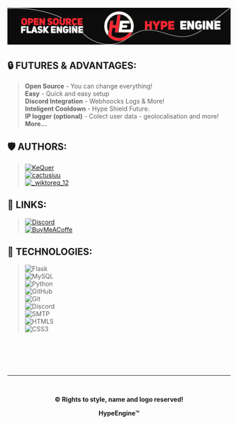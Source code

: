 ![HypeBanner](hype_banner.png)

## 🔒 FUTURES & ADVANTAGES:
> **Open Source** - You can change everything!<br/>
> **Easy** - Quick and easy setup<br/>
> **Discord Integration** - Webhoocks Logs & More!<br/>
> **Inteligent Cooldown** - Hype Shield Future.<br/>
> **IP logger (optional)** - Colect user data - geolocalisation and more!<br/>
> **More...**<br/>

## 🛡️ AUTHORS:
>  [![KeQuer](https://img.shields.io/badge/KeQuer-Discord-5865F2?style=for-the-badge&logo=discord&logoColor=white)](https://discord.com/users/1063760147287117834) <br/>
>  [![cactusiuu](https://img.shields.io/badge/cactusiuu-Discord-5865F2?style=for-the-badge&logo=discord&logoColor=white)](https://discord.com/users/1041362096232861826) <br/>
>  [![_wiktoreq_12](https://img.shields.io/badge/__wiktoreq__12-Discord-5865F2?style=for-the-badge&logo=discord&logoColor=white)](https://discord.com/users/788421107564806195) <br/>

## 🔗 LINKS:
> [![Discord](https://img.shields.io/badge/-Discord-5865F2?style=for-the-badge&logo=discord&logoColor=white)](https://discord.gg/GrKaVcDzbn) <br/>
> [![BuyMeACoffe](https://img.shields.io/badge/-BuyMeACoffee-FF813F?style=for-the-badge&logo=buymeacoffee&logoColor=white)](https://www.buymeacoffee.com/hypeengine) <br/>

## 🔧 TECHNOLOGIES:
> ![Flask](https://img.shields.io/badge/flask-%23000.svg?style=for-the-badge&logo=flask&logoColor=white) <br/>
> ![MySQL](https://img.shields.io/badge/mysql-%2300f.svg?style=for-the-badge&logo=mysql&logoColor=white) <br/>
> ![Python](https://img.shields.io/badge/python-3670A0?style=for-the-badge&logo=python&logoColor=ffdd54) <br/>
> ![GitHub](https://img.shields.io/badge/github-%23121011.svg?style=for-the-badge&logo=github&logoColor=white) <br/>
> ![Git](https://img.shields.io/badge/git-%23F05033.svg?style=for-the-badge&logo=git&logoColor=white) <br/>
> ![Discord](https://img.shields.io/badge/Discord-%235865F2.svg?style=for-the-badge&logo=discord&logoColor=white) <br/>
> ![SMTP](https://img.shields.io/badge/smtp-D14836?style=for-the-badge&logo=gmail&logoColor=white) <br/>
> ![HTML5](https://img.shields.io/badge/html5-%23E34F26.svg?style=for-the-badge&logo=html5&logoColor=white) <br/>
> ![CSS3](https://img.shields.io/badge/css3-%231572B6.svg?style=for-the-badge&logo=css3&logoColor=white) <br/>

<br/>
<br/>
<br/>
<br/>
<hr/>
<br/>

<div align="center">

**©️ Rights to style, name and logo reserved!**

**HypeEngine™️**

</div>

